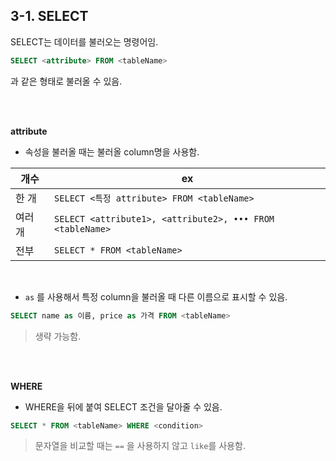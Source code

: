 ## 3-1. SELECT

SELECT는 데이터를 불러오는 명령어임.

```sql
SELECT <attribute> FROM <tableName>
```

과 같은 형태로 불러올 수 있음.

<br>

<br>

**attribute**

- 속성을 불러올 때는 불러올 column명을 사용함.

|개수|ex|
|--|--|
|한 개|`SELECT <특정 attribute> FROM <tableName>`|
|여러 개|`SELECT <attribute1>, <attribute2>, ••• FROM <tableName>`|
|전부|`SELECT * FROM <tableName>`|

<br>

- `as` 를 사용해서 특정 column을 불러올 때 다른 이름으로 표시할 수 있음.

```sql
SELECT name as 이름, price as 가격 FROM <tableName>
```

> 생략 가능함.

<br>

<br>

**WHERE**

- WHERE을 뒤에 붙여 SELECT 조건을 달아줄 수 있음.

```sql
SELECT * FROM <tableName> WHERE <condition>
```

> 문자열을 비교할 때는 `==` 을 사용하지 않고 `like`를 사용함.
